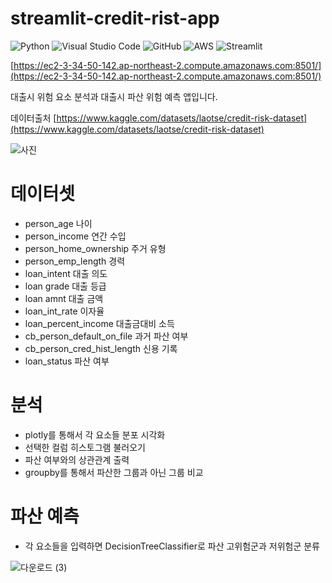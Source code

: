 # streamlit-credit-rist-app
![Python](https://img.shields.io/badge/python-3670A0?style=for-the-badge&logo=python&logoColor=ffdd54)
![Visual Studio Code](https://img.shields.io/badge/Visual%20Studio%20Code-0078d7.svg?style=for-the-badge&logo=visual-studio-code&logoColor=white)
![GitHub](https://img.shields.io/badge/github-%23121011.svg?style=for-the-badge&logo=github&logoColor=white)
![AWS](https://img.shields.io/badge/AWS-%23FF9900.svg?style=for-the-badge&logo=amazon-aws&logoColor=white)
![Streamlit](https://img.shields.io/badge/streamlit-FF4B4B.svg?style=for-the-badge&logo=streamlit&logoColor=white)

[https://ec2-3-34-50-142.ap-northeast-2.compute.amazonaws.com:8501/](https://ec2-3-34-50-142.ap-northeast-2.compute.amazonaws.com:8501/)

대출시 위험 요소 분석과 대출시 파산 위험 예측 앱입니다.

데이터출처 [https://www.kaggle.com/datasets/laotse/credit-risk-dataset](https://www.kaggle.com/datasets/laotse/credit-risk-dataset)

![사진](https://cdn.pixabay.com/photo/2019/02/22/12/04/investing-4013413__340.jpg)

# 데이터셋
* person_age 나이
* person_income 연간 수입
* person_home_ownership 주거 유형
* person_emp_length 경력
* loan_intent 대출 의도
* loan grade 대출 등급
* loan amnt 대출 금액
* loan_int_rate 이자율
* loan_percent_income 대출금대비 소득
* cb_person_default_on_file 과거 파산 여부
* cb_person_cred_hist_length 신용 기록
* loan_status 파산 여부

# 분석

* plotly를 통해서 각 요소들 분포 시각화
* 선택한 컬럼 히스토그램 불러오기
* 파산 여부와의 상관관계 출력
* groupby를 통해서 파산한 그룹과 아닌 그룹 비교 

# 파산 예측

* 각 요소들을 입력하면 DecisionTreeClassifier로 파산 고위험군과 저위험군 분류

![다운로드 (3)](https://user-images.githubusercontent.com/105832345/173175988-1442976c-4fd5-4780-af8a-45d736e812c0.png)

